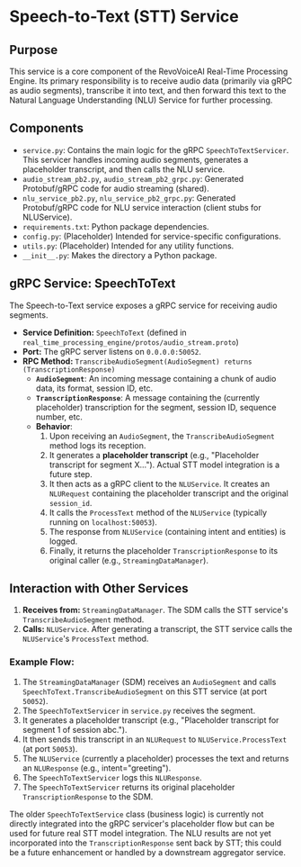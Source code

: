 # Speech-to-Text (STT) Service

## Purpose

This service is a core component of the RevoVoiceAI Real-Time Processing Engine. Its primary responsibility is to receive audio data (primarily via gRPC as audio segments), transcribe it into text, and then forward this text to the Natural Language Understanding (NLU) Service for further processing.

## Components

*   `service.py`: Contains the main logic for the gRPC `SpeechToTextServicer`. This servicer handles incoming audio segments, generates a placeholder transcript, and then calls the NLU service.
*   `audio_stream_pb2.py`, `audio_stream_pb2_grpc.py`: Generated Protobuf/gRPC code for audio streaming (shared).
*   `nlu_service_pb2.py`, `nlu_service_pb2_grpc.py`: Generated Protobuf/gRPC code for NLU service interaction (client stubs for NLUService).
*   `requirements.txt`: Python package dependencies.
*   `config.py`: (Placeholder) Intended for service-specific configurations.
*   `utils.py`: (Placeholder) Intended for any utility functions.
*   `__init__.py`: Makes the directory a Python package.

## gRPC Service: SpeechToText

The Speech-to-Text service exposes a gRPC service for receiving audio segments.

*   **Service Definition:** `SpeechToText` (defined in `real_time_processing_engine/protos/audio_stream.proto`)
*   **Port:** The gRPC server listens on `0.0.0.0:50052`.
*   **RPC Method:** `TranscribeAudioSegment(AudioSegment) returns (TranscriptionResponse)`
    *   **`AudioSegment`**: An incoming message containing a chunk of audio data, its format, session ID, etc.
    *   **`TranscriptionResponse`**: A message containing the (currently placeholder) transcription for the segment, session ID, sequence number, etc.
    *   **Behavior**:
        1.  Upon receiving an `AudioSegment`, the `TranscribeAudioSegment` method logs its reception.
        2.  It generates a **placeholder transcript** (e.g., "Placeholder transcript for segment X..."). Actual STT model integration is a future step.
        3.  It then acts as a gRPC client to the `NLUService`. It creates an `NLURequest` containing the placeholder transcript and the original `session_id`.
        4.  It calls the `ProcessText` method of the `NLUService` (typically running on `localhost:50053`).
        5.  The response from `NLUService` (containing intent and entities) is logged.
        6.  Finally, it returns the placeholder `TranscriptionResponse` to its original caller (e.g., `StreamingDataManager`).

## Interaction with Other Services

1.  **Receives from:** `StreamingDataManager`. The SDM calls the STT service's `TranscribeAudioSegment` method.
2.  **Calls:** `NLUService`. After generating a transcript, the STT service calls the `NLUService`'s `ProcessText` method.

### Example Flow:

1.  The `StreamingDataManager` (SDM) receives an `AudioSegment` and calls `SpeechToText.TranscribeAudioSegment` on this STT service (at port `50052`).
2.  The `SpeechToTextServicer` in `service.py` receives the segment.
3.  It generates a placeholder transcript (e.g., "Placeholder transcript for segment 1 of session abc.").
4.  It then sends this transcript in an `NLURequest` to `NLUService.ProcessText` (at port `50053`).
5.  The `NLUService` (currently a placeholder) processes the text and returns an `NLUResponse` (e.g., intent="greeting").
6.  The `SpeechToTextServicer` logs this `NLUResponse`.
7.  The `SpeechToTextServicer` returns its original placeholder `TranscriptionResponse` to the SDM.

The older `SpeechToTextService` class (business logic) is currently not directly integrated into the gRPC servicer's placeholder flow but can be used for future real STT model integration.
The NLU results are not yet incorporated into the `TranscriptionResponse` sent back by STT; this could be a future enhancement or handled by a downstream aggregator service.
